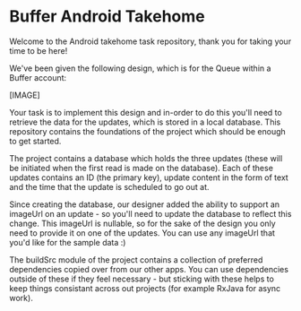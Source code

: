 # Buffer Android Takehome

Welcome to the Android takehome task repository, thank you for taking your time to be here!

We've been given the following design, which is for the Queue within a Buffer account:

[IMAGE]

Your task is to implement this design and in-order to do this you'll need to retrieve the data for the updates, which is stored in a local database. This repository contains the foundations of the project which should be enough to get started. 

The project contains a database which holds the three updates (these will be initiated when the first read is made on the database). Each of these updates contains an ID (the primary key), update content in the form of text and the time that the update is scheduled to go out at.

Since creating the database, our designer added the ability to support an imageUrl on an update - so you'll need to update the database to reflect this change. This imageUrl is nullable, so for the sake of the design you only need to provide it on one of the updates. You can use any imageUrl that you'd like for the sample data :)

The buildSrc module of the project contains a collection of preferred dependencies copied over from our other apps. You can use dependencies outside of these if they feel necessary - but sticking with these helps to keep things consistant across out projects (for example RxJava for async work).

